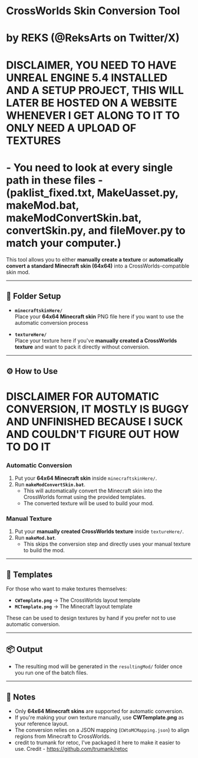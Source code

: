 # CrossWorlds Skin Conversion Tool
# by REKS (@ReksArts on Twitter/X)

# DISCLAIMER, YOU NEED TO HAVE UNREAL ENGINE 5.4 INSTALLED AND A SETUP PROJECT, THIS WILL LATER BE HOSTED ON A WEBSITE WHENEVER I GET ALONG TO IT TO ONLY NEED A UPLOAD OF TEXTURES
# - You need to look at every single path in these files - (paklist_fixed.txt, MakeUasset.py, makeMod.bat, makeModConvertSkin.bat, convertSkin.py, and fileMover.py to match your computer.)

This tool allows you to either **manually create a texture** or **automatically convert a standard Minecraft skin (64x64)** into a CrossWorlds-compatible skin mod.

---

## 📂 Folder Setup

- **`minecraftskinHere/`**  
  Place your **64x64 Minecraft skin** PNG file here if you want to use the automatic conversion process

- **`textureHere/`**  
  Place your texture here if you've **manually created a CrossWorlds texture** and want to pack it directly without conversion.

---

## ⚙️ How to Use

# DISCLAIMER FOR AUTOMATIC CONVERSION, IT MOSTLY IS BUGGY AND UNFINISHED BECAUSE I SUCK AND COULDN'T FIGURE OUT HOW TO DO IT

### Automatic Conversion
1. Put your **64x64 Minecraft skin** inside `minecraftskinHere/`.
2. Run **`makeModConvertSkin.bat`**.  
   - This will automatically convert the Minecraft skin into the CrossWorlds format using the provided templates.  
   - The converted texture will be used to build your mod.

### Manual Texture
1. Put your **manually created CrossWorlds texture** inside `textureHere/`.
2. Run **`makeMod.bat`**.  
   - This skips the conversion step and directly uses your manual texture to build the mod.

---

## 📐 Templates

For those who want to make textures themselves:

- **`CWTemplate.png`** -> The CrossWorlds layout template  
- **`MCTemplate.png`** -> The Minecraft layout template  

These can be used to design textures by hand if you prefer not to use automatic conversion.

---

## 📦 Output

- The resulting mod will be generated in the `resultingMod/` folder once you run one of the batch files.

---

## 📝 Notes

- Only **64x64 Minecraft skins** are supported for automatic conversion.  
- If you're making your own texture manually, use **CWTemplate.png** as your reference layout.  
- The conversion relies on a JSON mapping (`CWtoMCMapping.json`) to align regions from Minecraft to CrossWorlds.
- credit to trumank for retoc, I've packaged it here to make it easier to use. Credit - https://github.com/trumank/retoc
